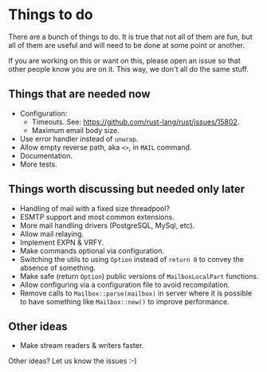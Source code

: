 # Things to do

There are a bunch of things to do. It is true that not all of them are fun, but all of them are
useful and will need to be done at some point or another.

If you are working on this or want on this, please open an issue so that other people know you are on it. This way, we don't all do the same stuff.

## Things that are needed now

* Configuration:
    * Timeouts. See: https://github.com/rust-lang/rust/issues/15802.
    * Maximum email body size.
* Use error handler instead of `unwrap`.
* Allow empty reverse path, aka `<>`, in `MAIL` command.
* Documentation.
* More tests.

## Things worth discussing but needed only later

* Handling of mail with a fixed size threadpool?
* ESMTP support and most common extensions.
* More mail handling drivers (PostgreSQL, MySql, etc).
* Allow mail relaying.
* Implement EXPN & VRFY.
* Make commands optional via configuration.
* Switching the utils to using `Option` instead of `return 0` to convey the absence of something.
* Make safe (return `Option`) public versions of `MailboxLocalPart` functions.
* Allow configuring via a configuration file to avoid recompilation.
* Remove calls to `Mailbox::parse(mailbox)` in server where it is possible to have something like
`Mailbox::new()` to improve performance.

## Other ideas

* Make stream readers & writers faster.

Other ideas? Let us know the issues :-)
